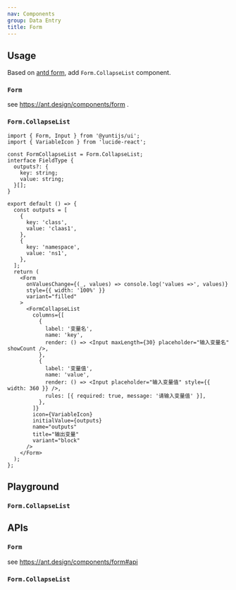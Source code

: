 ```yaml
---
nav: Components
group: Data Entry
title: Form
---
```


## Usage

Based on [antd form](https://ant.design/components/form), add `Form.CollapseList` component.

### `Form`

see <https://ant.design/components/form> .

### `Form.CollapseList`

```tsx | pure
import { Form, Input } from '@yuntijs/ui';
import { VariableIcon } from 'lucide-react';

const FormCollapseList = Form.CollapseList;
interface FieldType {
  outputs?: {
    key: string;
    value: string;
  }[];
}

export default () => {
  const outputs = [
    {
      key: 'class',
      value: 'claas1',
    },
    {
      key: 'namespace',
      value: 'ns1',
    },
  ];
  return (
    <Form
      onValuesChange={(_, values) => console.log('values =>', values)}
      style={{ width: '100%' }}
      variant="filled"
    >
      <FormCollapseList
        columns={[
          {
            label: '变量名',
            name: 'key',
            render: () => <Input maxLength={30} placeholder="输入变量名" showCount />,
          },
          {
            label: '变量值',
            name: 'value',
            render: () => <Input placeholder="输入变量值" style={{ width: 360 }} />,
            rules: [{ required: true, message: '请输入变量值' }],
          },
        ]}
        icon={VariableIcon}
        initialValue={outputs}
        name="outputs"
        title="输出变量"
        variant="block"
      />
    </Form>
  );
};
```

<code src="./demos/index.tsx" center></code>

## Playground

### `Form.CollapseList`

<code src="./demos/Playground.tsx" center></code>

## APIs

### `Form`

see <https://ant.design/components/form#api>

### `Form.CollapseList`

<API id="FormCollapseList"></API>
